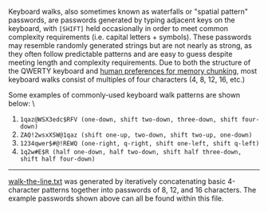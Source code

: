 Keyboard walks, also sometimes known as waterfalls or "spatial pattern" passwords, are passwords generated by typing adjacent keys on the keyboard, with `[SHIFT]` held occasionally in order to meet common complexity requirements (i.e. capital letters + symbols). These passwords may resemble randomly generated strings but are not nearly as strong, as they often follow predictable patterns and are easy to guess despite meeting length and complexity requirements. Due to both the structure of the QWERTY keyboard and [human preferences for memory chunking](https://www.sciencedirect.com/science/article/abs/pii/0010028572900126), most keyboard walks consist of multiples of four characters (4, 8, 12, 16, etc.)

Some examples of commonly-used keyboard walk patterns are shown below: \
1. `1qaz@WSX3edc$RFV (one-down, shift two-down, three-down, shift four-down)`
2. `ZAQ!2wsxXSW@1qaz (shift one-up, two-down, shift two-up, one-down)`
3. `1234qwer$#@!REWQ (one-right, q-right, shift one-left, shift q-left)`
4. `1q2w#E$R (half one-down, half two-down, shift half three-down, shift half four-down)`

---

[walk-the-line.txt](https://github.com/danielmiessler/SecLists/blob/master/Passwords/Keyboard-Walks/walk-the-line.txt) was generated by iteratively concatenating basic 4-character patterns together into passwords of 8, 12, and 16 characters. The example passwords shown above can all be found within this file.
